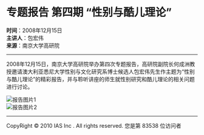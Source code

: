 # 专题报告 第四期 “性别与酷儿理论” 

**时间**：2008年12月15日  
**主讲人**：包宏伟  
**来源**：南京大学高研院  

---

2008年12月15日，南京大学高研院举办第四次专题报告，高研院副院长何成洲教授邀请澳大利亚悉尼大学性别与文化研究系博士候选人包宏伟先生作主题为“性别与酷儿理论”的精彩报告，并与聆听讲座的师生就性别研究和酷儿理论的相关问题进行讨论。

![报告图片1](/_upload/article/images/3d/78/8090512d4705821088a12962d8b8/bece9aef-8406-4e14-b24a-c99bf32b4176.jpg)  
![报告图片2](/_upload/article/images/3d/78/8090512d4705821088a12962d8b8/01106a8d-5f9d-4f54-9870-65e59a46609b.jpg)  

---

CopyRight © 2010 IAS Inc . All rights reserved. 您是第 83538 位访问者
<!-- tcd_original_link https://ias.nju.edu.cn/fa/72/c13106a260722/page.htm -->
